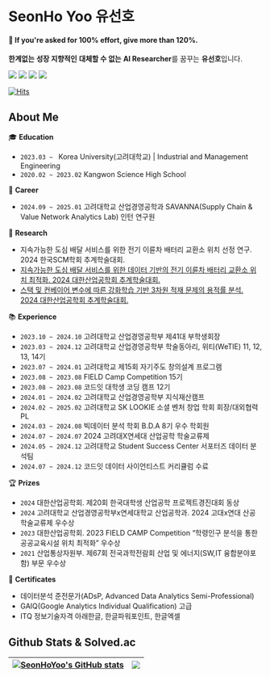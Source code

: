 # SeonHo Yoo 유선호
  
#### 💬 If you're asked for 100% effort, give more than 120%.
**한계없는** **성장 지향적인** **대체할 수 없는** **AI Researcher**를 꿈꾸는 **유선호**입니다.

<a href="mailto:leoyoo2004@gmail.com"><img src="https://img.shields.io/badge/Gmail-red?style=flat&logo=Gmail&logoColor=white&link=mailto:leoyoo2004@gmail.com"/></a>
<a href="https://www.linkedin.com/in/seonhoyoo/?originalSubdomain=kr"><img src="https://img.shields.io/badge/Linkedin-blue?style=flat&logo=Linkedin&logoColor=white&link=https://www.linkedin.com/in/seonhoyoo/?originalSubdomain=kr"/></a>
<a href="https://dsdiary.tistory.com/"><img src="https://img.shields.io/badge/Tistory-orange?style=flat&logo=Tistory&logoColor=white&link=https://dsdiary.tistory.com/"/></a>
<a href="https://seonhoyoo.notion.site/SeonHo-Yoo-808ec3fddce24937b676c12386dabf55?pvs=4"><img src="https://img.shields.io/badge/Notion-000000?style=flat&logo=Notion&logoColor=white&link=https://seonhoyoo.notion.site/SeonHo-Yoo-808ec3fddce24937b676c12386dabf55?pvs=4"/></a>

[![Hits](https://hits.seeyoufarm.com/api/count/incr/badge.svg?url=https%3A%2F%2Fgithub.com%2FSeonHoYoo&count_bg=%2379C83D&title_bg=%23555555&icon=&icon_color=%23E7E7E7&title=VISIT&edge_flat=false)](https://hits.seeyoufarm.com)

## About Me 
🎓 **Education**
- <code>2023.03 ~ </code> Korea University(고려대학교) | Industrial and Management Engineering
- <code>2020.02 ~ 2023.02</code> Kangwon Science High School

💼 **Career**
- <code>2024.09 ~ 2025.01</code> 고려대학교 산업경영공학과 SAVANNA(Supply Chain & Value Network Analytics Lab) 인턴 연구원
 
🔬 **Research**
- 지속가능한 도심 배달 서비스를 위한 전기 이륜차 배터리 교환소 위치 선정 연구. 2024 한국SCM학회 추계학술대회.
- <a href="https://www.dbpia.co.kr/journal/articleDetail?nodeId=NODE11964550">지속가능한 도심 배달 서비스를 위한 데이터 기반의 전기 이륜차 배터리 교환소 위치 최적화. 2024 대한산업공학회 추계학술대회.</a>
- <a href="https://www.dbpia.co.kr/journal/articleDetail?nodeId=NODE11964467">스택 및 컨베이어 변수에 따른 강화학습 기반 3차원 적재 문제의 용적률 분석. 2024 대한산업공학회 추계학술대회.</a>
  
📚 **Experience**
- <code>2023.10 ~ 2024.10</code> 고려대학교 산업경영공학부 제41대 부학생회장
- <code>2023.03 ~ 2024.12</code> 고려대학교 산업경영공학부 학술동아리, 위티(WeTIE) 11, 12, 13, 14기
- <code>2023.07 ~ 2024.01</code> 고려대학교 제15회 자기주도 창의설계 프로그램
- <code>2023.08 ~ 2023.08</code> FIELD Camp Competition 15기
- <code>2023.08 ~ 2023.08</code> 코드잇 대학생 코딩 캠프 12기
- <code>2024.01 ~ 2024.02</code> 고려대학교 산업경영공학부 지식재산캠프
- <code>2024.02 ~ 2025.02</code> 고려대학교 SK LOOKIE 소셜 벤처 창업 학회 회장/대외협력 PL
- <code>2024.03 ~ 2024.08</code> 빅데이터 분석 학회 B.D.A 8기 우수 학회원
- <code>2024.07 ~ 2024.07</code> 2024 고려대X연세대 산업공학 학술교류제
- <code>2024.05 ~ 2024.12</code> 고려대학교 Student Success Center 서포터즈 데이터 분석팀
- <code>2024.07 ~ 2024.12</code> 코드잇 데이터 사이언티스트 커리큘럼 수료

🏆 **Prizes**
- <code>2024</code> 대한산업공학회. 제20회 한국대학생 산업공학 프로젝트경진대회 동상
- <code>2024</code> 고려대학교 산업경영공학부x연세대학교 산업공학과. 2024 고대x연대 산공 학술교류제 우수상
- <code>2023</code> 대한산업공학회. 2023 FIELD CAMP Competition “학령인구 분석을 통한 공공교육시설 위치 최적화” 우수상
- <code>2021</code> 산업통상자원부. 제67회 전국과학전람회 산업 및 에너지(SW,IT 융합분야포함) 부문 우수상

🪪 **Certificates**
- 데이터분석 준전문가(ADsP, Advanced Data Analytics Semi-Professional)
- GAIQ(Google Analytics Individual Qualification) 고급
- ITQ 정보기술자격 아래한글, 한글파워포인트, 한글엑셀

  

<!-- 
## Skills & Tools
📕 **Proficient in**

<img src="https://camo.githubusercontent.com/7ed31ba8585682c70901bb7567d5ca186e6808d0d5c8619fc78ca3bfa5855795/68747470733a2f2f696d672e736869656c64732e696f2f62616467652f507974686f6e2d3337373641423f7374796c653d666c6174266c6f676f3d507974686f6e266c6f676f436f6c6f723d7768697465" data-canonical-src="https://img.shields.io/badge/Python-3776AB?style=flat&amp;logo=Python&amp;logoColor=white" style="max-width: 100%;">

📗 **Python Module**

<img src="https://camo.githubusercontent.com/3a41d9ac012d573cc8f5e39619d2849bb21ecce44024159a568ea4d0eeb88dea/68747470733a2f2f696d672e736869656c64732e696f2f62616467652f70616e6461732d3135303435383f7374796c653d666c6174266c6f676f3d70616e646173266c6f676f436f6c6f723d7768697465" data-canonical-src="https://img.shields.io/badge/pandas-150458?style=flat&amp;logo=pandas&amp;logoColor=white" style="max-width: 100%;"> <img src="https://camo.githubusercontent.com/42929b4ddd17b99208b4d94e440e055fa001a4c53d7c406fb97e6b644f6747d5/68747470733a2f2f696d672e736869656c64732e696f2f62616467652f4e756d50792d3031333234333f7374796c653d666c6174266c6f676f3d4e756d5079266c6f676f436f6c6f723d7768697465" data-canonical-src="https://img.shields.io/badge/NumPy-013243?style=flat&amp;logo=NumPy&amp;logoColor=white" style="max-width: 100%;"> <img src="https://camo.githubusercontent.com/a0ea014ad837a7baf52cd958be74c9bc9e900c57056bf30539b8add2b6458036/68747470733a2f2f696d672e736869656c64732e696f2f62616467652f4d6174706c6f746c69622d3043313532383f7374796c653d666c6174266c6f676f3d536f756e64636861727473266c6f676f436f6c6f723d7768697465" data-canonical-src="https://img.shields.io/badge/Matplotlib-0C1528?style=flat&amp;logo=Soundcharts&amp;logoColor=white" style="max-width: 100%;"> <img src="https://camo.githubusercontent.com/834bfc7546a1ae9fec6f648a664c9b63a8446e06c32a0469e8cebca7c0c97e50/68747470733a2f2f696d672e736869656c64732e696f2f62616467652f7363696b69742532306c6561726e2d4637393331453f7374796c653d666c6174266c6f676f3d7363696b69742d6c6561726e266c6f676f436f6c6f723d7768697465" data-canonical-src="https://img.shields.io/badge/scikit%20learn-F7931E?style=flat&amp;logo=scikit-learn&amp;logoColor=white" style="max-width: 100%;"> <img src="https://camo.githubusercontent.com/e93a11ea9127a937c84e6039c82e4609b4f8a76a8e96e87964cd6cd119fac5fc/68747470733a2f2f696d672e736869656c64732e696f2f62616467652f54656e736f72466c6f772d4646364630303f7374796c653d666c6174266c6f676f3d54656e736f72466c6f77266c6f676f436f6c6f723d7768697465" data-canonical-src="https://img.shields.io/badge/TensorFlow-FF6F00?style=flat&amp;logo=TensorFlow&amp;logoColor=white" style="max-width: 100%;"> <img src="https://camo.githubusercontent.com/170b0d72d2ed27d5583500c627f27d09d4b86b980ddc2905eb9d593ee8b84a91/68747470733a2f2f696d672e736869656c64732e696f2f62616467652f5079546f7263682d4545344332433f7374796c653d666c6174266c6f676f3d5079546f726368266c6f676f436f6c6f723d7768697465" data-canonical-src="https://img.shields.io/badge/PyTorch-EE4C2C?style=flat&amp;logo=PyTorch&amp;logoColor=white" style="max-width: 100%;">

📙 **Experience with**

<img src="https://camo.githubusercontent.com/bbfd4353a707cecc90f8e10e72029f2d7eb09d39a0aa55ac2f3804b204168b0b/68747470733a2f2f696d672e736869656c64732e696f2f62616467652f522d3237364443333f7374796c653d666c6174266c6f676f3d52266c6f676f436f6c6f723d7768697465" data-canonical-src="https://img.shields.io/badge/R-276DC3?style=flat&amp;logo=R&amp;logoColor=white" style="max-width: 100%;"> <img src="https://camo.githubusercontent.com/fc96ccbae9255b70ea847d9a5accb575feda17ef5915aa662ff3effe85fa31bb/68747470733a2f2f696d672e736869656c64732e696f2f62616467652f5341532d3432383546343f7374796c653d666c6174266c6f676f3d676f6f676c656368726f6d65266c6f676f436f6c6f723d626c7565" data-canonical-src="https://img.shields.io/badge/SAS-4285F4?style=flat&amp;logo=googlechrome&amp;logoColor=blue" style="max-width: 100%;">

📘 **Environment**

<img src="https://camo.githubusercontent.com/f45371386161ee8384ecab25ca6a3e4fd44d06ac2d139f39240d8eb72b4ed3ee/68747470733a2f2f696d672e736869656c64732e696f2f62616467652f4a7570797465722d4633373632363f7374796c653d666c6174266c6f676f3d4a757079746572266c6f676f436f6c6f723d7768697465" data-canonical-src="https://img.shields.io/badge/Jupyter-F37626?style=flat&amp;logo=Jupyter&amp;logoColor=white" style="max-width: 100%;"> <img src="https://camo.githubusercontent.com/bccdbad45bb89d5179a1af793ff672e96c76c1b45b3a46679c5149f3e9f51df7/68747470733a2f2f696d672e736869656c64732e696f2f62616467652f476f6f676c65253230436f6c61622d4639414230303f7374796c653d666c6174266c6f676f3d676f6f676c65636f6c6162266c6f676f436f6c6f723d7768697465" data-canonical-src="https://img.shields.io/badge/Google%20Colab-F9AB00?style=flat&amp;logo=googlecolab&amp;logoColor=white" style="max-width: 100%;"> <img src="https://camo.githubusercontent.com/54b39b32d81b640efb103cb082ee33f997f54fbfb8bfd311f29ed48fffa64c43/68747470733a2f2f696d672e736869656c64732e696f2f62616467652f56697375616c25323053747564696f253230436f64652d3030374143433f7374796c653d666c6174266c6f676f3d76697375616c73747564696f636f6465266c6f676f436f6c6f723d7768697465" data-canonical-src="https://img.shields.io/badge/Visual%20Studio%20Code-007ACC?style=flat&amp;logo=visualstudiocode&amp;logoColor=white" style="max-width: 100%;"> <img src="https://camo.githubusercontent.com/1cd3e34b21c296a18feed3f4defa6feff95fccaf5205869949570e619375f657/68747470733a2f2f696d672e736869656c64732e696f2f62616467652f5253747564696f2d3735414144423f7374796c653d666c6174266c6f676f3d5253747564696f266c6f676f436f6c6f723d7768697465" data-canonical-src="https://img.shields.io/badge/RStudio-75AADB?style=flat&amp;logo=RStudio&amp;logoColor=white" style="max-width: 100%;"> <img src="https://camo.githubusercontent.com/7b1310deebc2c8a1891219214194d3bcb4dd23f12f623d44d403f99b448c0903/68747470733a2f2f696d672e736869656c64732e696f2f62616467652f4769746875622d3138313731373f7374796c653d666c6174266c6f676f3d476974687562266c6f676f436f6c6f723d7768697465" data-canonical-src="https://img.shields.io/badge/Github-181717?style=flat&amp;logo=Github&amp;logoColor=white" style="max-width: 100%;"> <img src="https://camo.githubusercontent.com/ceb49223237d836dd0a104f59bdaa157c8dd5cb82849152ff49ef131d9be1a14/68747470733a2f2f696d672e736869656c64732e696f2f62616467652f4e6f74696f6e2d3030303030303f7374796c653d666c6174266c6f676f3d4e6f74696f6e266c6f676f436f6c6f723d7768697465" data-canonical-src="https://img.shields.io/badge/Notion-000000?style=flat&amp;logo=Notion&amp;logoColor=white" style="max-width: 100%;">
<br>
-->

## Github Stats & Solved.ac
<markdown-accessiblity-table data-catalyst=""><table>
<thead>
<tr>
<th><a href="https://github-readme-stats.vercel.app/api?username=SeonHoYoo"><img align="center" src="https://github-readme-stats.vercel.app/api?username=SeonHoYoo&show_icons=true&theme=dark&width=100" alt="SeonHoYoo's GitHub stats" style = "max-width: 130%;"></a></th>
<th><a href="https://solved.ac/leoyoo2004" rel="nofollow"><img align="center" src="http://mazassumnida.wtf/api/generate_badge?boj=leoyoo2004" data-canonical-src="http://mazassumnida.wtf/api/v2/generate_badge?boj=jwshin0908" style="max-width: 130%;"></a></th>
</tr>
</thead>
</table></markdown-accessiblity-table>

<!--
![SeonHoYoo's GitHub stats](https://github-readme-stats.vercel.app/api?username=SeonHoYoo&show_icons=true&theme=highcontrast)
![Top Langs](https://github-readme-stats.vercel.app/api/top-langs/?username=SeonHoYoo&layout=compact&theme=highcontrast)
[![Solved.ac Profile](http://mazassumnida.wtf/api/generate_badge?boj=leoyoo2004)](https://solved.ac/leoyoo2004)

<!--
**SeonHoYoo/SeonHoYoo** is a ✨ _special_ ✨ repository because its `README.md` (this file) appears on your GitHub profile.

Here are some ideas to get you started:

- 🔭 I’m currently working on ...
- 🌱 I’m currently learning ...
- 👯 I’m looking to collaborate on ...
- 🤔 I’m looking for help with ...
- 💬 Ask me about ...
- 📫 How to reach me: ...
- 😄 Pronouns: ...
- ⚡ Fun fact: ...
-->
